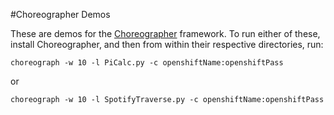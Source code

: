 #Choreographer Demos

These are demos for the [Choreographer](https://github.com/RobGeada/Choreographer) framework. To run either of these, install Choreographer, and then from within their respective directories, run:

`choreograph -w 10 -l PiCalc.py -c openshiftName:openshiftPass`

or

`choreograph -w 10 -l SpotifyTraverse.py -c openshiftName:openshiftPass`
